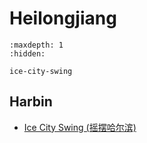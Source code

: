 # Heilongjiang

```{toctree}
:maxdepth: 1
:hidden:

ice-city-swing
```

## Harbin
- [Ice City Swing (摇摆哈尔滨)](ice-city-swing.md)
